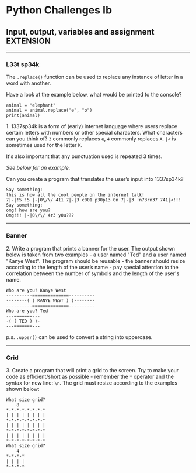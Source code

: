 #  Python Challenges Ib

## Input, output, variables and assignment EXTENSION


---

### L33t sp34k

The `.replace()` function can be used to replace any instance of  letter in a word with another.

Have a look at the example below, what would be printed to the console?
	
	animal = "elephant"
	animal = animal.replace("e", "o")
	print(animal)
	
1\. 1337sp34k is a form of (early) internet language where users replace certain letters with numbers or other special characters. What characters can you think of? `3` commonly replaces `e`, `4` commonly replaces `A`. `|<` is sometimes used for the letter `K`.

It's also important that any punctuation used is repeated 3 times.

_See below for an example._

Can you create a program that translates the user’s input into 1337sp34k?
	
	Say something:
	this is how all the cool people on the internet talk!
	7|-|!5 !5 |-|0\/\/ 411 7|-|3 c001 p30p13 0n 7|-|3 !n73rn37 741|<!!!
	Say something:
	omg! how are you?
	0mg!!! |-|0\/\/ 4r3 y0u???
	
---

### Banner

2\. Write a program that prints a banner for the user. The output shown below is taken from two examples - a user named "Ted" and a user named "Kanye West". The program should be reusable - the banner should resize according to the length of the user’s name - pay special attention to the correlation between the number of symbols and the length of the user's name.
	
	Who are you? Kanye West
	----------==============----------
	--------( ( KANYE WEST ) )--------
	----------==============----------
	Who are you? Ted
	---=======---
	-( ( TED ) )-
	---=======---
	
p.s. `.upper()` can be used to convert a string into uppercase.

---

### Grid

3\. Create a program that  will print a grid to the screen. Try to make your code as efficient/short as possible - remember the `*` operator and the syntax for new line: `\n`. The grid must resize according to the examples shown below:
	
	What size grid?
        8
	*-*-*-*-*-*-*-*
	| | | | | | | |
	*-*-*-*-*-*-*-*
	| | | | | | | |
	*-*-*-*-*-*-*-*
	| | | | | | | |
	*-*-*-*-*-*-*-*
	What size grid?
        4
	*-*-*-*
	| | | |
	*-*-*-*
	
